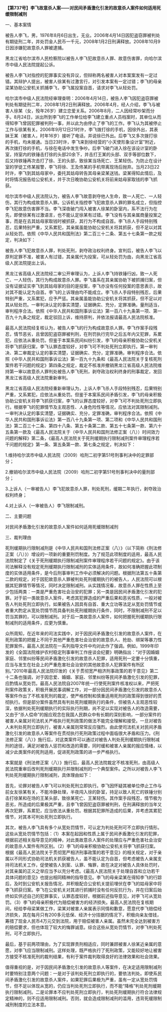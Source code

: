 **【第737号】李飞故意杀人案——对民间矛盾激化引发的故意杀人案件如何适用死缓限制减刑**

一、基本案情

被告人李飞，男，1976年8月6日出生，无业。2006年4月14日因犯盗窃罪被判处有期徒刑二年，并处罚金人民币一千元，2008年1月2日刑满释放。2008年10月9日因涉嫌犯故意杀人罪被逮捕。

黑龙江省哈尔滨市人民检察院以被告人李飞犯故意杀人罪、故意伤害罪，向哈尔滨市中级人民法院提起公诉。

被告人李飞对指控的犯罪事实没有异议，但辩称两名被害人对本案案发有一定过错。其辩护人提出，被害人徐某有过激言行，对引发本案有一定过错；李飞的母亲梁某协助公安机关抓捕李飞，李飞属投案自首，请求对李飞从轻处罚。

哈尔滨市中级人民法院经审理查明：2006年4月14日，被告人李飞因犯盗窃罪被判处有期徒刑二年，2008年1月2日刑满释放。2006年4月，经人介绍，李飞与被害人徐某（女，殁年26岁）建立恋爱关系。2006年8月，二人因经常吵架而分手。8月24日，派出所到李飞的工作单位给李飞建立重点人员档案时，其单位从而得知李飞曾因犯罪被判刑一事，并以此为由停止了李飞的工作。李飞认为其被停止工作与徐某有关。2006年9月12日21时许，李飞拨打徐的手机，因徐外出，其表妹王某（被害人，时年16岁）接听了电话，并说徐已外出。后李飞又多次拨打徐的手机，均未接通。当日23时许，李飞来到徐经营的“小天使形象设计室”附近，再次拨打徐的手机，与徐在电话中发生争吵。后李飞破门进入徐在该设计室的卧室，持室内的铁锤击打徐的头部20余下，并击打王某的头部、双手等部位数下，后又持铁锤再次击打了徐、王的头部，致徐某当场死亡、王某轻伤。为防止在设计室的学徒工佟某报警，李飞将徐、王及佟某的手机带离现场后抛弃。当月23日22时许，李飞到其姑母家中，委托其姑母转告其母亲梁某送钱。梁某得知此情后，及时将情况报告给公安机关，并于次日晚协助公安机关将前来姑母家取钱的李飞抓获。

哈尔滨市中级人民法院认为，被告人李飞故意剥夺他人生命，致一人死亡、一人轻伤，其行为构成故意杀人罪。公诉机关指控李飞犯故意杀人罪的罪名成立，但指控李飞犯故意伤害罪不当。李飞深夜破门闯入被害人徐某的卧室内，系不法行为在先，即使徐某有过激语言，也不能认定徐某有过错。李飞没有与其亲属商量投案之事，而是在去其姑母家取钱时被抓获，其行为不构成自首。李飞杀人手段特别残忍，后果特别严重，又系累犯，其亲属虽能协助公安机关将其抓获，但不足以对其从轻处罚。依照《中华人民共和国刑法》第二百三十二条、第五十七条第一款之规定，判决如下：

被告人李飞犯故意杀人罪，判处死刑，剥夺政治权利终身。宣判后，被告人李飞以原判定罪不准，被害人有过错，其亲属代为投案，可从轻处罚为由，向黑龙江省高级人民法院提出上诉。

黑龙江省高级人民法院经二审公开审理认为，上诉人李飞持铁锤行凶，致一人死亡、一人轻伤，其行为构成故意杀人罪。李飞虽系在其亲属协助下被抓捕归案，但没有证据证实李飞到其姑母家的目的是投案，李飞亦没有任何投案的意思表示，故对其不能认定为自首。李飞的上诉理由均不能成立。李飞杀人手段特别残忍，后果特别严重，又系累犯，应予严惩。其亲属虽能协助公安机关将其抓获，但不足以对其从轻处罚。一审判决认定的事实清楚，证据确实、充分，定罪准确，量刑适当，审判程序合法。依照《中华人民共和国刑事诉讼法》第一百八十九条第一项、第一百九十九条之规定，裁定驳回上诉，维持原判，并依法报请最高人民法院核准。

最高人民法院经复核认为，被告人李飞的行为构成故意杀人罪。李飞作案手段残忍，情节恶劣，且曾因犯盗窃罪被判刑，在刑罚执行完毕之后五年内又犯罪，系累犯，应依法从重处罚。但鉴于本案系民间纠纷引发，李飞的母亲积极协助公安机关将李飞抓获归案，李飞认罪态度较好，对李飞可不判处死刑立即执行。第一审判决、第二审裁定认定的事实清楚，证据确实、充分，定罪准确，审判程序合法。依照《中华人民共和国刑事诉讼法》第一百九十九条和《最高人民法院关于复核死刑案件若干问题的规定》第四条之规定，裁定不核准并撤销黑龙江省高级人民法院维持第一审以故意杀人罪判处被告人李飞死刑，剥夺政治权利终身的刑事裁定，发回黑龙江省高级人民法院重新审判。

黑龙江省高级人民法院经重新审理认为，上诉人李飞杀人手段特别残忍，后果特别严重，又系累犯，应依法从重处罚。但鉴于本案系民间矛盾引发，李飞的母亲积极协助公安机关将李飞抓获归案，李飞的认罪态度较好，对李飞可不判处死刑立即执行。根据李飞的犯罪情节及主观恶性、人身危险性等情况，应依法对其限制减刑。一审判决认定的事实清楚，证据确实、充分，定罪准确，审判程序合法。依照《中华人民共和国刑事诉讼法》第一百八十九条第一项、第二项和《中华人民共和国刑法》第二百三十二条、第四十八条、第五十条第二款、第五十七条第一款、第六十五条第一款及《最高人民法院关于（中华人民共和国刑法修正案（八））时间效力问题的解释》第二条，《最高人民法院关于死刑缓期执行限制减刑案件审理程序若干问题的规定》第一条、第五条第一款、第七条之规定，判决如下：

1.维持哈尔滨市中级人民法院（2009）哈刑二初字第51号刑事判决中的定罪部分；

2.撤销哈尔滨市中级人民法院（2009）哈刑二初字第51号刑事判决中的量刑部分；

3.上诉人（一审被告人）李飞犯故意杀人罪，判处死刑，缓期二年执行，剥夺政治权利终身；

4.对上诉人（一审被告人）李飞限制减刑。

二、主要问题

对民间矛盾激化引发的故意杀人案件如何适用死缓限制减刑

三、裁判理由

死刑缓期执行限制减刑是《中华人民共和国刑法修正案（八）》（以下简称《刑法修正案（八）》）增设的一项新的重要刑罚制度。为了规范此项制度的适用，最高人民法院制定了《关于死刑缓期执行限制减刑案件审理程序若干问题的规定》。由于该司法解释没有规定死刑缓期执行限制减刑的实体适用条件，故如何准确把握此项制度的实体适用条件，是今后刑事审判工作中必须解决的问题。根据刑法第五十条第二款的规定，对于因犯故意杀人罪被判处死刑缓期执行的被告人，人民法院可以根据其犯罪情节等情况，同时决定限制减刑。从实践情况看，故意杀人罪在性质上至少包括两类：一类是严重危害社会治安的犯罪；另一类是因民间矛盾激化引发的犯罪。对于前一类故意杀人案件，考虑其犯罪造成的严重后果和恶劣性质，一般对被告人判处死刑立即执行。如果被告人因具有自首、重大立功等法定从宽处罚情节或者重大酌定从宽处罚情节而具备判处死刑缓期执行条件，同时，不限制减刑不足以罚当其罪的，可以限制减刑。对于后一类故意杀人案件，如何把握死刑缓期执行限制减刑的适用条件，应更为慎重。

众所周知，在近年来的司法实践中，对于因民间矛盾激化引发的故意杀人案件，在死刑政策的把握上不同于其他严重危害社会治安的故意杀人、抢劫、绑架等暴力性犯罪案件。最高人民法院在一系列指导文件中均对此作了强调。例如，1999年印发的《全国法院维护农村稳定刑事审判工作座谈会纪要》明确指出：“对于因婚姻家庭、邻里纠纷等民间矛盾激化引发的故意杀人犯罪，适用死刑一定要十分慎重，应当与发生在社会上的严重危害社会治安的其他故意杀人犯罪案件有所区别。”2010年最高人民法院印发的《关于贯彻宽严相济刑事政策的若干意见》第二十二条也强调，对于因恋爱、婚姻、家庭、邻里纠纷等民间矛盾激化引发的犯罪，应酌情从宽处罚。最高人民法院自2007年统一行使死刑案件核准权以来，严把死刑案件政策关，积极开展民事调解工作，对一部分因民间矛盾激化引发的故意杀人等案件作出了不核准死刑的裁定，使严格控制和慎重适用死刑的政策得到很好的贯彻执行。但是部分案件虽然具有判处死刑缓期执行的条件，但被告人主观恶性较深，依据判处死刑缓期执行的实际执行刑期，尚不足以实现对被告人的改造需要，又由于“杀人偿命”的报应观念在我国人民群众中有长期的深刻影响，一部分案件的被害人亲属对司法机关严格执行死刑政策的做法不能完全理解和接受。一旦对被告人未判处死刑立即执行，被害人亲属则常常反应强烈。由此使司法机关对民间矛盾激化引发的故意杀人等案件在贯彻执行死刑政策过程中面临很大矛盾和压力。《刑法修正案（八）》施行后，对这类案件可以通过对被告人判处死刑缓期执行限制减刑的途径，满足对被告人惩罚和改造的需要，同时缓和被害人亲属的报应情绪，以减少此类案件的死刑适用，促进死刑政策的进一步严格执行。

本案就是《刑法修正案（八）》施行后，最高人民法院裁定不核准死刑，由高级人民法院重审后改判死刑缓期执行并限制减刑的一个典型案件。之所以对被告人李飞判处死刑缓期执行限制减刑，具体理由如下：

首先，论罪对被告人李飞可以判处死刑立即执行。李飞因怀疑其被单位停止工作与前女友徐某有关，不能冷静处理，半夜闯入徐的卧室，持足以致人死亡的铁锤分别击打徐某和在场的王某头部，致徐某死亡、王某轻伤。其作案手段残忍，情节极为恶劣，所造成的后果极其严重，且李飞曾因犯盗窃罪被判刑，在刑满释放的当年又再次犯罪，系累犯，应当依法从重处罚。根据其犯罪所造成的后果，并考虑其累犯情节，对其本可判处死刑立即执行。

其次，被告人李飞具有多个从宽处罚情节，可认定为判处死刑可不立即执行情形。这些从宽处罚情节包括：（1）本案在起因和性质上属于民间矛盾激化引发的犯罪，根据前述相关指导意见的精神，对此类故意杀人案件的处理应与严重危害社会治安的故意杀人案件有所区别。（2）李飞的母亲积极协助公安机关将李飞抓获归案。根据《最高人民法院关于贯彻宽严相济刑事政策的若干意见》的相关规定，对于亲属以不同形式协助司法机关抓获被告人，虽不能认定为自首，但考虑被告人亲属支持司法机关工作，促使被告人到案、认罪、悔罪，故在决定对被告人具体处罚时，对其亲属的正义之举应当予以充分考虑。《最高人民法院关于处理自首和立功若干具体问题的意见》也提出相同精神的指导意见。李飞的母亲梁某在得知李飞的行踪后，及时到公安机关报告情况，并积极配合公安机关提前埋伏在李飞的姑母家中将李飞抓获归案。李飞在公安机关对其进行抓捕时没有任何反抗行为，并在归案后始终如实供述自己的犯罪事实，认罪态度较好。根据前述指导意见，对李飞可从宽处罚。（3）李飞的母亲积极代为赔偿被害方的经济损失。最高人民法院在复核期间，经给李母梁某做工作，梁某对被害人亲属表示同情和歉意，愿意代李飞赔偿经济损失，其在每月只有200多元低保、经济十分拮据的情况下，积极向亲友借钱，筹措了现金人民币4万元交到法院，用于赔偿被害人亲属。虽然未完全达到被害方的赔偿要求，但也体现了较大的悔罪诚意。综合这些从宽处罚情节，对李飞判处死刑，可不立即执行。

最后，基于前两项理由，为了实现罪责刑相适应，同时兼顾被害人徐某近亲属的意愿，对李飞应当限制减刑。这样处理，既严格执行了死刑政策，又能较好地让被害方接受不核准死刑的裁判结果，有利于案件裁判取得良好的法律效果和社会效果。

值得重视的是，对于因民间矛盾激化引发的故意杀人等案件，在决定适用限制减刑时要特别注意两个问题：一是对于该判处死刑立即执行的，要依法判处。即使系民间矛盾激化引发的故意杀人案件，如果犯罪后果极为严重，虽有一定从宽处罚情节，但不足以体现从宽的，仍应当判处死刑立即执行，而不能“降格”判处死刑缓期执行限制减刑。二是论罪本不应判处死刑立即执行，判处死刑缓期执行符合法律规定精神的，则不应适用限制减刑。否则，就会造成限制减刑的滥用，违背死缓限制减刑制度的立法本意。